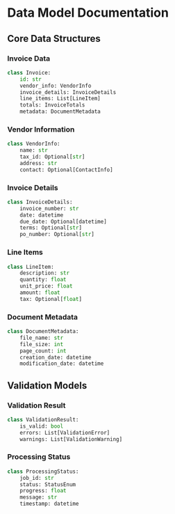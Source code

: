 # Data Model Documentation

## Core Data Structures

### Invoice Data
```python
class Invoice:
    id: str
    vendor_info: VendorInfo
    invoice_details: InvoiceDetails
    line_items: List[LineItem]
    totals: InvoiceTotals
    metadata: DocumentMetadata
```

### Vendor Information
```python
class VendorInfo:
    name: str
    tax_id: Optional[str]
    address: str
    contact: Optional[ContactInfo]
```

### Invoice Details
```python
class InvoiceDetails:
    invoice_number: str
    date: datetime
    due_date: Optional[datetime]
    terms: Optional[str]
    po_number: Optional[str]
```

### Line Items
```python
class LineItem:
    description: str
    quantity: float
    unit_price: float
    amount: float
    tax: Optional[float]
```

### Document Metadata
```python
class DocumentMetadata:
    file_name: str
    file_size: int
    page_count: int
    creation_date: datetime
    modification_date: datetime
```

## Validation Models

### Validation Result
```python
class ValidationResult:
    is_valid: bool
    errors: List[ValidationError]
    warnings: List[ValidationWarning]
```

### Processing Status
```python
class ProcessingStatus:
    job_id: str
    status: StatusEnum
    progress: float
    message: str
    timestamp: datetime
```
